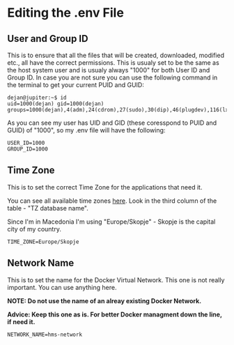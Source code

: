 # Editing the .env File
## User and Group ID
This is to ensure that all the files that will be created, downloaded, modified etc., all have the correct permissions.
This is usualy set to be the same as the host system user and is usualy always "1000" for both User ID and Group ID.
In case you are not sure you can use the following command in the terminal to get your current PUID and GUID:
```console
dejan@jupiter:~$ id
uid=1000(dejan) gid=1000(dejan) groups=1000(dejan),4(adm),24(cdrom),27(sudo),30(dip),46(plugdev),116(lxd)
```
As you can see my user has UID and GID (these coresspond to PUID and GUID) of "1000", so my .env file will have the following:
```code
USER_ID=1000
GROUP_ID=1000
```

## Time Zone
This is to set the correct Time Zone for the applications that need it.

You can see all available time zones [here](https://en.wikipedia.org/wiki/List_of_tz_database_time_zones). Look in the third column of the table - "TZ database name".

Since I'm in Macedonia I'm using "Europe/Skopje" - Skopje is the capital city of my country.
```code
TIME_ZONE=Europe/Skopje
```

## Network Name
This is to set the name for the Docker Virtual Network.
This one is not really important. You can use anything here.

**NOTE: Do not use the name of an alreay existing Docker Network.**

**Advice: Keep this one as is. For better Docker managment down the line, if need it.**
```code
NETWORK_NAME=hms-network
```